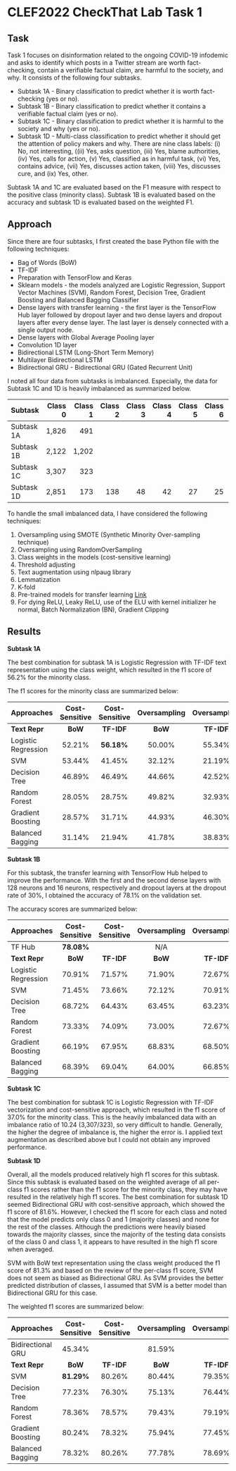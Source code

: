# CLEF2022 CheckThat Lab Task 1 

## Task

Task 1 focuses on disinformation related to the ongoing COVID-19 infodemic and asks to identify which posts in a Twitter stream are worth fact-checking, contain a verifiable factual claim, are harmful to the society, and why. It consists of the following four subtasks. 

* Subtask 1A - Binary classification to predict whether it is worth fact-checking (yes or no).
* Subtask 1B - Binary classification to predict whether it contains a verifiable factual claim (yes or no). 
* Subtask 1C - Binary classification to predict whether it is harmful to the society and why (yes or no).
* Subtask 1D - Multi-class classification to predict whether it should get the attention of policy makers and why. There are nine class labels: (i) No, not interesting, ((ii) Yes, asks question, (iii) Yes, blame authorities, (iv) Yes, calls for action, (v) Yes, classified as in harmful task, (vi) Yes, contains advice, (vii) Yes, discusses action taken, (viii) Yes, discusses cure, and (ix) Yes, other. 

Subtask 1A and 1C are evaluated based on the F1 measure with respect to the positive class (minority class). Subtask 1B is evaluated based on the accuracy and subtask 1D is evaluated based on the weighted F1. 

## Approach

Since there are four subtasks, I first created the base Python file with the following techniques:

* Bag of Words (BoW)
* TF-IDF
* Preparation with TensorFlow and Keras
* Sklearn models - the models analyzed are Logistic Regression, Support Vector Machines (SVM), Random Forest, Decision Tree, Gradient Boosting and Balanced Bagging Classifier
* Dense layers with transfer learning - the first layer is the TensorFlow Hub layer followed by dropout layer and two dense layers and dropout layers after every dense layer. The last layer is densely connected with a single output node.
* Dense layers with Global Average Pooling layer
* Convolution 1D layer 
* Bidirectional LSTM (Long-Short Term Memory) 
* Multilayer Bidirectional LSTM   
* Bidirectional GRU - Bidirectional GRU (Gated Recurrent Unit) 

I noted all four data from subtasks is imbalanced. Especially, the data for Subtask 1C and 1D is heavily imbalanced as summarized below. 

| Subtask | Class 0 | Class 1 | Class 2 | Class 3 | Class 4 | Class 5 | Class 6 | Class 7 | Class 8 |
| ------- | -------: | -------: | -------: | -------: | -------: | -------: | -------: | -------: | -------: |
| Subtask 1A | 1,826 |   491 |
| Subtask 1B | 2,122 | 1,202 |
| Subtask 1C | 3,307 |   323 |
| Subtask 1D | 2,851 |   173 | 138 | 48 | 42 | 27 | 25 | 12 | 5 |
 
To handle the small imbalanced data, I have considered the following techniques:

1. Oversampling using SMOTE (Synthetic Minority Over-sampling technique) 
2. Oversampling using RandomOverSampling
3. Class weights in the models (cost-sensitive learning)
4. Threshold adjusting
5. Text augmentation using nlpaug library 
6. Lemmatization
7. K-fold
8. Pre-trained models for transfer learning
[Link](https://tfhub.dev/google/tf2-preview/gnews-swivel-20dim/1)
9. For dying ReLU, Leaky ReLU, use of the ELU with kernel initializer he normal, Batch Normalization (BN), Gradient Clipping

## Results

**Subtask 1A**

The best combination for subtask 1A is Logistic Regression with TF-IDF text representation using the class weight, which resulted in the f1 score of 56.2% for the minority class. 

The f1 scores for the minority class are summarized below:

| Approaches | Cost-Sensitive| Cost-Sensitive | Oversampling | Oversampling |
| ---------- | :-----------: | :------------: | :----------: | :----------: |
| **Text Repr** | **BoW** | **TF-IDF** | **BoW** | **TF-IDF** | 
| Logistic Regression | 52.21% |  **56.18%** | 50.00% | 55.34% |
| SVM | 53.44% |   41.45% | 32.12% | 21.19% |
| Decision Tree | 46.89% | 46.49% | 44.66% | 42.52% |
| Random Forest | 28.05% | 28.75% | 49.82% | 32.93% |
| Gradient Boosting | 28.57% | 31.71% | 44.93% | 46.30% |
| Balanced Bagging | 31.14% | 21.94% | 41.78% | 38.83% |
 
**Subtask 1B**

For this subtask, the transfer learning with TensorFlow Hub helped to improve the performance. With the first and the second dense layers with 128 neurons and 16 neurons, respectively and dropout layers at the dropout rate of 30%, I obtained the accuracy of 78.1% on the validation set. 

The accuracy scores are summarized below:

| Approaches | Cost-Sensitive| Cost-Sensitive | Oversampling | Oversampling |
| ---------- | :-----------: | :------------: | :----------: | :----------: |
| TF Hub     | **78.08%** |          | N/A |  
| **Text Repr** | **BoW** | **TF-IDF** | **BoW** | **TF-IDF** | 
| Logistic Regression | 70.91% |   71.57% | 71.90% | 72.67% |
| SVM | 71.45% |   73.66% | 72.12% | 70.91% |
| Decision Tree | 68.72% | 64.43% | 63.45% | 63.23% |
| Random Forest | 73.33% | 74.09% | 73.00% | 72.67% |
| Gradient Boosting | 66.19% | 67.95% | 68.83% | 68.50% |
| Balanced Bagging | 68.39% | 69.04% | 64.00% | 66.85% |

**Subtask 1C**

The best combination for subtask 1C is Logistic Regression with TF-IDF vectorization and cost-sensitive approach, which resulted in the f1 score of 37.0% for the minority class. This is the heavily imbalanced data with an imbalance ratio of 10.24 (3,307/323), so very difficult to handle. Generally, the higher the degree of imbalance is, the higher the error is. I applied text augmentation as described above but I could not obtain any improved performance. 

**Subtask 1D**

Overall, all the models produced relatively high f1 scores for this subtask. Since this subtask is evaluated based on the weighted average of all per-class f1 scores rather than the f1 score for the minority class, they may have resulted in the relatively high f1 scores. The best combination for subtask 1D seemed Bidirectional GRU with cost-sensitive approach, which showed the f1 score of 81.6%. However, I checked the f1 score for each class and noted that the model predicts only class 0 and 1 (majority classes) and none for the rest of the classes. Although the predictions were heavily biased towards the majority classes, since the majority of the testing data consists of the class 0 and class 1, it appears to have resulted in the high f1 score when averaged. 

SVM with BoW text representation using the class weight produced the f1 score of 81.3% and based on the review of the per-class f1 score, SVM does not seem as biased as Bidirectional GRU. As SVM provides the better predicted distribution of classes, I assumed that SVM is a better model than Bidirectional GRU for this case. 

The weighted f1 scores are summarized below:

| Approaches | Cost-Sensitive| Cost-Sensitive | Oversampling | Oversampling |
| ---------- | :-----------: | :------------: | :----------: | :----------: |
| Bidirectional GRU    | 45.34% | | 81.59% |
| **Text Repr** | **BoW** | **TF-IDF** | **BoW** | **TF-IDF** | 
| SVM | **81.29%** |   80.26% | 80.44% | 79.35% |
| Decision Tree | 77.23% | 76.30% | 75.13% | 76.44% |
| Random Forest | 78.36% | 78.57% | 79.43% | 79.19% |
| Gradient Boosting | 80.24% | 78.32% | 75.94% | 77.45% |
| Balanced Bagging | 78.32% | 80.26% | 77.78% | 78.69% |
